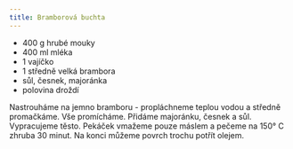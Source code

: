 ```yaml
---
title: Bramborová buchta
---
```


- 400 g hrubé mouky
- 400 ml mléka
- 1 vajíčko
- 1 středně velká brambora
- sůl, česnek, majoránka
- polovina droždí

Nastrouháme na jemno bramboru - propláchneme teplou vodou a středně promačkáme.
Vše promícháme. Přidáme majoránku, česnek a sůl. Vypracujeme těsto. Pekáček
vmažeme pouze máslem a pečeme na 150° C zhruba 30 minut. Na konci můžeme povrch
trochu potřít olejem.
